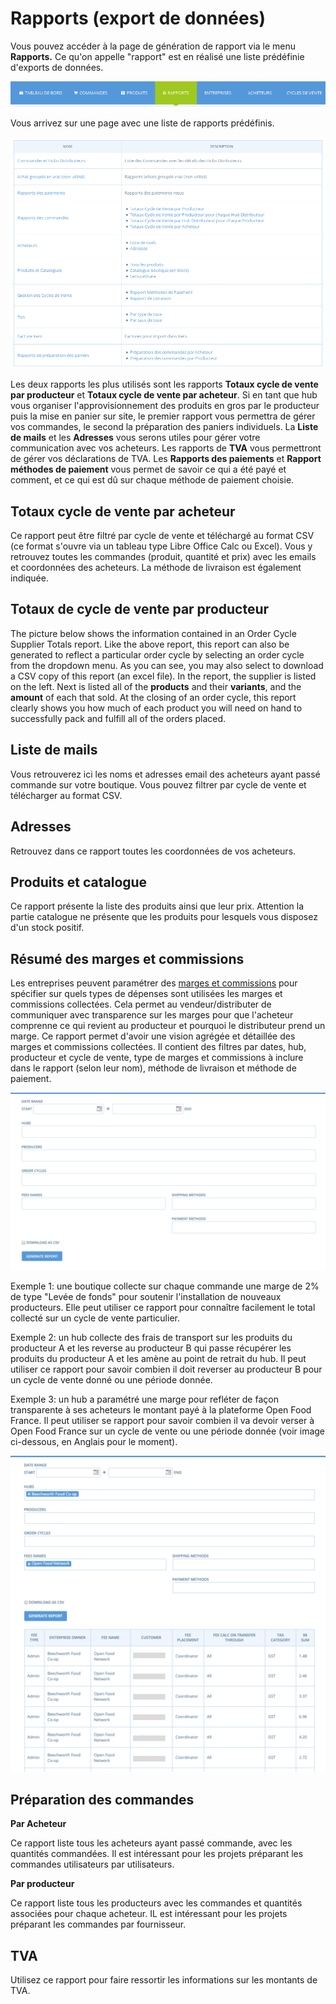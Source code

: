 # Rapports \(export de données\)

Vous pouvez accéder à la page de génération de rapport via le menu **Rapports.** Ce qu'on appelle "rapport" est en réalisé une liste prédéfinie d'exports de données.

![](../.gitbook/assets/capture-du-2018-10-15-22-53-38.png)

Vous arrivez sur une page avec une liste de rapports prédéfinis.

![](../.gitbook/assets/capture-du-2018-10-15-22-56-12.png)

Les deux rapports les plus utilisés sont les rapports **Totaux cycle de vente par producteur** et **Totaux cycle de vente par acheteur**. Si en tant que hub vous organiser l'approvisionnement des produits en gros par le producteur puis la mise en panier sur site, le premier rapport vous permettra de gérer vos commandes, le second la préparation des paniers individuels. La **Liste de mails** et les **Adresses** vous serons utiles pour gérer votre communication avec vos acheteurs. Les rapports de **TVA** vous permettront de gérer vos déclarations de TVA. Les **Rapports des paiements** et **Rapport méthodes de paiement** vous permet de savoir ce qui a été payé et comment, et ce qui est dû sur chaque méthode de paiement choisie.

## **Totaux cycle de vente par acheteur**

Ce rapport peut être filtré par cycle de vente et téléchargé au format CSV \(ce format s'ouvre via un tableau type Libre Office Calc ou Excel\). Vous y retrouvez toutes les commandes \(produit, quantité et prix\) avec les emails et coordonnées des acheteurs. La méthode de livraison est également indiquée.

## Totaux de cycle de vente par producteur <a id="order-cycle-supplier-totals"></a>

The picture below shows the information contained in an Order Cycle Supplier Totals report. Like the above report, this report can also be generated to reflect a particular order cycle by selecting an order cycle from the dropdown menu. As you can see, you may also select to download a CSV copy of this report \(an excel file\). In the report, the supplier is listed on the left. Next is listed all of the **products** and their **variants**, and the **amount** of each that sold. At the closing of an order cycle, this report clearly shows you how much of each product you will need on hand to successfully pack and fulfill all of the orders placed.

## Liste de mails <a id="mailing-list"></a>

Vous retrouverez ici les noms et adresses email des acheteurs ayant passé commande sur votre boutique. Vous pouvez filtrer par cycle de vente et télécharger au format CSV.

## Adresses <a id="addresses"></a>

Retrouvez dans ce rapport toutes les coordonnées de vos acheteurs.

## Produits et catalogue <a id="all-products-and-inventory-on-hand"></a>

Ce rapport présente la liste des produits ainsi que leur prix. Attention la partie catalogue ne présente que les produits pour lesquels vous disposez d'un stock positif.

## Résumé des marges et commissions

Les entreprises peuvent paramétrer des [marges et commissions](mise-en-place-dune-boutique/frais-et-taxes.md) pour spécifier sur quels types de dépenses sont utilisées les marges et commissions collectées.  Cela permet au vendeur/distributer de communiquer avec transparence sur les marges pour que l'acheteur comprenne ce qui revient au producteur et pourquoi le distributeur prend un marge. Ce rapport permet d'avoir une vision agrégée et détaillée des marges et commissions collectées.  Il contient des filtres par dates, hub, producteur et cycle de vente, type de marges et commissions à inclure dans le rapport \(selon leur nom\), méthode de livraison et méthode de paiement.

![Image des filtres du rapport \(version anglaise, version fran&#xE7;aise prochainement disponible\)](../.gitbook/assets/feesummary.png)

Exemple 1: une boutique collecte sur chaque commande une marge de 2% de type "Levée de fonds" pour soutenir l'installation de nouveaux producteurs. Elle peut utiliser ce rapport pour connaître facilement le total collecté sur un cycle de vente particulier. 

Exemple 2: un hub collecte des frais de transport sur les produits du producteur A et les reverse au producteur B qui passe récupérer les produits du producteur A et les amène au point de retrait du hub. Il peut utiliser ce rapport pour savoir combien il doit reverser au producteur B pour un cycle de vente donné ou une période donnée. 

Exemple 3: un hub a paramétré une marge pour refléter de façon transparente à ses acheteurs le montant payé à la plateforme Open Food France. Il peut utiliser se rapport pour savoir combien il va devoir verser à Open Food France sur un cycle de vente ou une période donnée \(voir image ci-dessous, en Anglais pour le moment\).

![](../.gitbook/assets/ofnfee.png)

## Préparation des commandes <a id="packing-reports"></a>

**Par Acheteur**

Ce rapport liste tous les acheteurs ayant passé commande, avec les quantités commandées. Il est intéressant pour les projets préparant les commandes utilisateurs par utilisateurs.

**Par producteur**

Ce rapport liste tous les producteurs avec les commandes et  quantités associées pour chaque acheteur. IL est intéressant pour les projets préparant les commandes par fournisseur.

## TVA <a id="sales-tax"></a>

Utilisez ce rapport pour faire ressortir les informations sur les montants de TVA.

